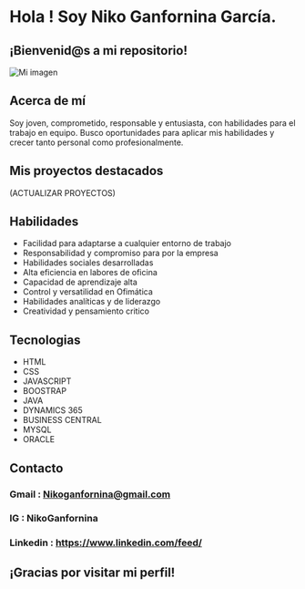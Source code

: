 # Hola ! Soy Niko Ganfornina García.

## ¡Bienvenid@s a mi repositorio!

![Mi imagen](https://drive.google.com/uc?id=18AYpKnyFQRWDu2_ixigdvLqHjbfjxSKk)

## Acerca de mí
Soy joven, comprometido, responsable y entusiasta, con habilidades para el trabajo en equipo. Busco oportunidades para aplicar mis habilidades y crecer tanto personal como profesionalmente.

## Mis proyectos destacados
(ACTUALIZAR PROYECTOS)

## Habilidades 
- Facilidad para adaptarse a cualquier entorno de trabajo
- Responsabilidad y compromiso para por la empresa
- Habilidades sociales desarrolladas
- Alta eficiencia en labores de oficina
- Capacidad de aprendizaje alta
- Control y versatilidad en Ofimática
- Habilidades analíticas y de liderazgo
- Creatividad y pensamiento critico

## Tecnologias 
- HTML
- CSS
- JAVASCRIPT
- BOOSTRAP
- JAVA
- DYNAMICS 365 
- BUSINESS CENTRAL
- MYSQL
- ORACLE 

## Contacto

### Gmail : Nikoganfornina@gmail.com
### IG : NikoGanfornina
### Linkedin : https://www.linkedin.com/feed/

## ¡Gracias por visitar mi perfil!





